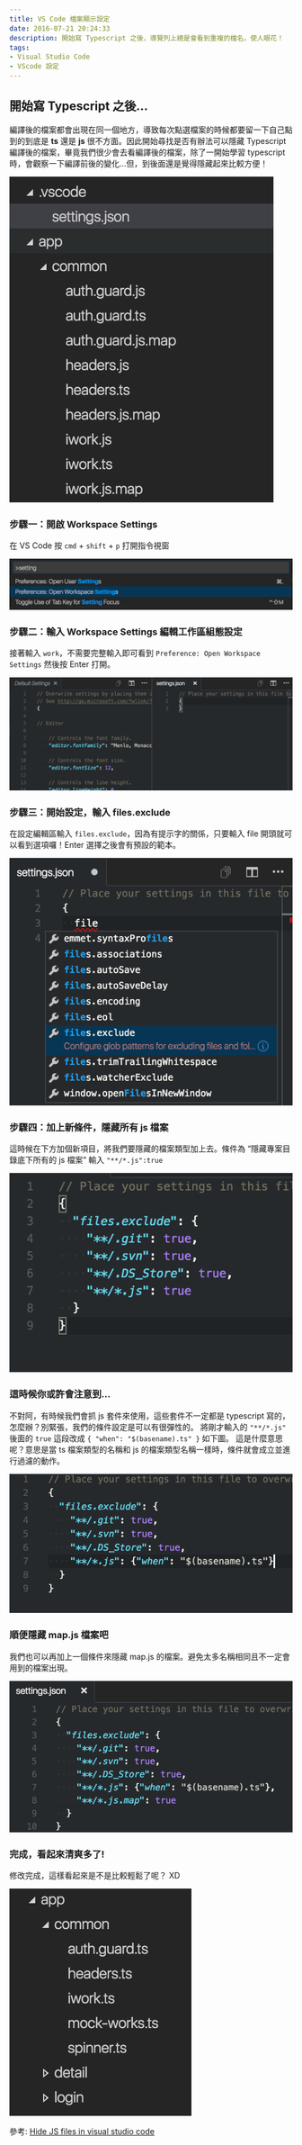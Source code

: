 ```yaml
---
title: VS Code 檔案顯示設定
date: 2016-07-21 20:24:33
description: 開始寫 Typescript 之後，導覽列上總是會看到重複的檔名，使人眼花！
tags: 
- Visual Studio Code
- VScode 設定
---
```


## 開始寫 Typescript 之後...
編譯後的檔案都會出現在同一個地方，導致每次點選檔案的時候都要留一下自己點到的到底是 **ts** 還是 **js** 很不方面。因此開始尋找是否有辦法可以隱藏 Typescript 編譯後的檔案，畢竟我們很少會去看編譯後的檔案，除了一開始學習 typescript 時，會觀察一下編譯前後的變化...但，到後面還是覺得隱藏起來比較方便！

![重複顯示的檔名使人眼花](images/vscode-file-display/1-no-file-hidden.png)
<!--more-->
### 步驟一：開啟 Workspace Settings
在 VS Code 按 `cmd` + `shift` + `p` 打開指令視窗

![打開指令視窗輸入 Workspace Settings](images/vscode-file-display/2-open-cmd-window.png)

### 步驟二：輸入 Workspace Settings 編輯工作區組態設定
接著輸入 `work`，不需要完整輸入即可看到 `Preference: Open Workspace Settings` 然後按 Enter 打開。

![左邊為設定參考範本，右邊為設定內容](images/vscode-file-display/3-show-setting-content.png)

### 步驟三：開始設定，輸入 files.exclude
在設定編輯區輸入 `files.exclude`，因為有提示字的關係，只要輸入 file 開頭就可以看到選項囉！Enter 選擇之後會有預設的範本。

![輸入 files.exclude](images/vscode-file-display/4-input-settings.png)

### 步驟四：加上新條件，隱藏所有 js 檔案
這時候在下方加個新項目，將我們要隱藏的檔案類型加上去。條件為 “隱藏專案目錄底下所有的 js 檔案”
輸入 `"**/*.js":true`

![新增隱藏所有專案目錄下的 js 檔案](images/vscode-file-display/5-input-filesetting.png)

### 這時候你或許會注意到...
不對阿，有時候我們會抓 js 套件來使用，這些套件不一定都是 typescript 寫的，怎麼辦？別緊張，我們的條件設定是可以有很彈性的。
將剛才輸入的 `"**/*.js"` 後面的 `true` 這段改成 `{ "when": "$(basename).ts" }` 如下圖。
這是什麼意思呢？意思是當 ts 檔案類型的名稱和 js 的檔案類型名稱一樣時，條件就會成立並進行過濾的動作。

![修改過濾條件](images/vscode-file-display/6-setting-advance.png)

### 順便隱藏 map.js 檔案吧
我們也可以再加上一個條件來隱藏 map.js 的檔案。避免太多名稱相同且不一定會用到的檔案出現。

![加入新的設定來隱藏 map.js 檔案](images/vscode-file-display/7-comment.png)

### 完成，看起來清爽多了!
修改完成，這樣看起來是不是比較輕鬆了呢？ XD

![修改完成，看起來輕鬆多了](images/vscode-file-display/8-done.png)

參考: [Hide JS files in visual studio code](http://stackoverflow.com/questions/31587949/hide-js-map-files-in-visual-studio-code)
